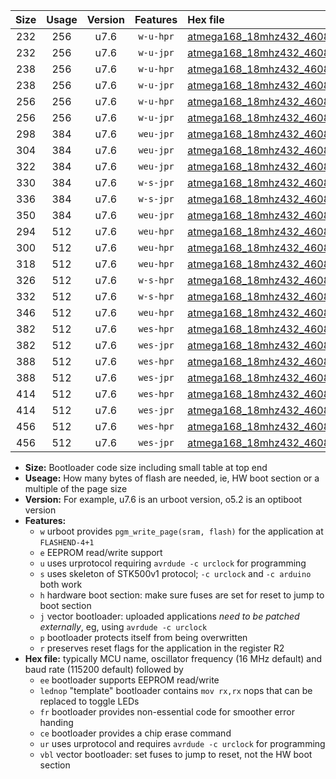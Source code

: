 |Size|Usage|Version|Features|Hex file|
|:-:|:-:|:-:|:-:|:--|
|232|256|u7.6|`w-u-hpr`|[atmega168_18mhz432_460800bps_ur.hex](https://raw.githubusercontent.com/stefanrueger/urboot/main/atmega168_18mhz432_460800bps_ur.hex)|
|232|256|u7.6|`w-u-jpr`|[atmega168_18mhz432_460800bps_ur_vbl.hex](https://raw.githubusercontent.com/stefanrueger/urboot/main/atmega168_18mhz432_460800bps_ur_vbl.hex)|
|238|256|u7.6|`w-u-hpr`|[atmega168_18mhz432_460800bps_lednop_ur.hex](https://raw.githubusercontent.com/stefanrueger/urboot/main/atmega168_18mhz432_460800bps_lednop_ur.hex)|
|238|256|u7.6|`w-u-jpr`|[atmega168_18mhz432_460800bps_lednop_ur_vbl.hex](https://raw.githubusercontent.com/stefanrueger/urboot/main/atmega168_18mhz432_460800bps_lednop_ur_vbl.hex)|
|256|256|u7.6|`w-u-hpr`|[atmega168_18mhz432_460800bps_lednop_fr_ur.hex](https://raw.githubusercontent.com/stefanrueger/urboot/main/atmega168_18mhz432_460800bps_lednop_fr_ur.hex)|
|256|256|u7.6|`w-u-jpr`|[atmega168_18mhz432_460800bps_lednop_fr_ur_vbl.hex](https://raw.githubusercontent.com/stefanrueger/urboot/main/atmega168_18mhz432_460800bps_lednop_fr_ur_vbl.hex)|
|298|384|u7.6|`weu-jpr`|[atmega168_18mhz432_460800bps_ee_ur_vbl.hex](https://raw.githubusercontent.com/stefanrueger/urboot/main/atmega168_18mhz432_460800bps_ee_ur_vbl.hex)|
|304|384|u7.6|`weu-jpr`|[atmega168_18mhz432_460800bps_ee_lednop_ur_vbl.hex](https://raw.githubusercontent.com/stefanrueger/urboot/main/atmega168_18mhz432_460800bps_ee_lednop_ur_vbl.hex)|
|322|384|u7.6|`weu-jpr`|[atmega168_18mhz432_460800bps_ee_lednop_fr_ur_vbl.hex](https://raw.githubusercontent.com/stefanrueger/urboot/main/atmega168_18mhz432_460800bps_ee_lednop_fr_ur_vbl.hex)|
|330|384|u7.6|`w-s-jpr`|[atmega168_18mhz432_460800bps_vbl.hex](https://raw.githubusercontent.com/stefanrueger/urboot/main/atmega168_18mhz432_460800bps_vbl.hex)|
|336|384|u7.6|`w-s-jpr`|[atmega168_18mhz432_460800bps_lednop_vbl.hex](https://raw.githubusercontent.com/stefanrueger/urboot/main/atmega168_18mhz432_460800bps_lednop_vbl.hex)|
|350|384|u7.6|`weu-jpr`|[atmega168_18mhz432_460800bps_ee_lednop_fr_ce_ur_vbl.hex](https://raw.githubusercontent.com/stefanrueger/urboot/main/atmega168_18mhz432_460800bps_ee_lednop_fr_ce_ur_vbl.hex)|
|294|512|u7.6|`weu-hpr`|[atmega168_18mhz432_460800bps_ee_ur.hex](https://raw.githubusercontent.com/stefanrueger/urboot/main/atmega168_18mhz432_460800bps_ee_ur.hex)|
|300|512|u7.6|`weu-hpr`|[atmega168_18mhz432_460800bps_ee_lednop_ur.hex](https://raw.githubusercontent.com/stefanrueger/urboot/main/atmega168_18mhz432_460800bps_ee_lednop_ur.hex)|
|318|512|u7.6|`weu-hpr`|[atmega168_18mhz432_460800bps_ee_lednop_fr_ur.hex](https://raw.githubusercontent.com/stefanrueger/urboot/main/atmega168_18mhz432_460800bps_ee_lednop_fr_ur.hex)|
|326|512|u7.6|`w-s-hpr`|[atmega168_18mhz432_460800bps.hex](https://raw.githubusercontent.com/stefanrueger/urboot/main/atmega168_18mhz432_460800bps.hex)|
|332|512|u7.6|`w-s-hpr`|[atmega168_18mhz432_460800bps_lednop.hex](https://raw.githubusercontent.com/stefanrueger/urboot/main/atmega168_18mhz432_460800bps_lednop.hex)|
|346|512|u7.6|`weu-hpr`|[atmega168_18mhz432_460800bps_ee_lednop_fr_ce_ur.hex](https://raw.githubusercontent.com/stefanrueger/urboot/main/atmega168_18mhz432_460800bps_ee_lednop_fr_ce_ur.hex)|
|382|512|u7.6|`wes-hpr`|[atmega168_18mhz432_460800bps_ee.hex](https://raw.githubusercontent.com/stefanrueger/urboot/main/atmega168_18mhz432_460800bps_ee.hex)|
|382|512|u7.6|`wes-jpr`|[atmega168_18mhz432_460800bps_ee_vbl.hex](https://raw.githubusercontent.com/stefanrueger/urboot/main/atmega168_18mhz432_460800bps_ee_vbl.hex)|
|388|512|u7.6|`wes-hpr`|[atmega168_18mhz432_460800bps_ee_lednop.hex](https://raw.githubusercontent.com/stefanrueger/urboot/main/atmega168_18mhz432_460800bps_ee_lednop.hex)|
|388|512|u7.6|`wes-jpr`|[atmega168_18mhz432_460800bps_ee_lednop_vbl.hex](https://raw.githubusercontent.com/stefanrueger/urboot/main/atmega168_18mhz432_460800bps_ee_lednop_vbl.hex)|
|414|512|u7.6|`wes-hpr`|[atmega168_18mhz432_460800bps_ee_lednop_fr.hex](https://raw.githubusercontent.com/stefanrueger/urboot/main/atmega168_18mhz432_460800bps_ee_lednop_fr.hex)|
|414|512|u7.6|`wes-jpr`|[atmega168_18mhz432_460800bps_ee_lednop_fr_vbl.hex](https://raw.githubusercontent.com/stefanrueger/urboot/main/atmega168_18mhz432_460800bps_ee_lednop_fr_vbl.hex)|
|456|512|u7.6|`wes-hpr`|[atmega168_18mhz432_460800bps_ee_lednop_fr_ce.hex](https://raw.githubusercontent.com/stefanrueger/urboot/main/atmega168_18mhz432_460800bps_ee_lednop_fr_ce.hex)|
|456|512|u7.6|`wes-jpr`|[atmega168_18mhz432_460800bps_ee_lednop_fr_ce_vbl.hex](https://raw.githubusercontent.com/stefanrueger/urboot/main/atmega168_18mhz432_460800bps_ee_lednop_fr_ce_vbl.hex)|

- **Size:** Bootloader code size including small table at top end
- **Useage:** How many bytes of flash are needed, ie, HW boot section or a multiple of the page size
- **Version:** For example, u7.6 is an urboot version, o5.2 is an optiboot version
- **Features:**
  + `w` urboot provides `pgm_write_page(sram, flash)` for the application at `FLASHEND-4+1`
  + `e` EEPROM read/write support
  + `u` uses urprotocol requiring `avrdude -c urclock` for programming
  + `s` uses skeleton of STK500v1 protocol; `-c urclock` and `-c arduino` both work
  + `h` hardware boot section: make sure fuses are set for reset to jump to boot section
  + `j` vector bootloader: uploaded applications *need to be patched externally*, eg, using `avrdude -c urclock`
  + `p` bootloader protects itself from being overwritten
  + `r` preserves reset flags for the application in the register R2
- **Hex file:** typically MCU name, oscillator frequency (16 MHz default) and baud rate (115200 default) followed by
  + `ee` bootloader supports EEPROM read/write
  + `lednop` "template" bootloader contains `mov rx,rx` nops that can be replaced to toggle LEDs
  + `fr` bootloader provides non-essential code for smoother error handing
  + `ce` bootloader provides a chip erase command
  + `ur` uses urprotocol and requires `avrdude -c urclock` for programming
  + `vbl` vector bootloader: set fuses to jump to reset, not the HW boot section
